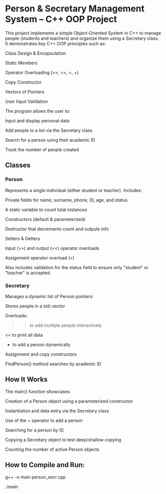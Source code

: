 # Person & Secretary Management System – C++ OOP Project

This project implements a simple Object-Oriented System in C++ to manage people (students and teachers) and organize them using a Secretary class. It demonstrates key C++ OOP principles such as:

Class Design & Encapsulation

Static Members

Operator Overloading (>>, <<, =, +)

Copy Constructor

Vectors of Pointers

User Input Validation

The program allows the user to:

Input and display personal data

Add people to a list via the Secretary class

Search for a person using their academic ID

Track the number of people created

## Classes
### Person
Represents a single individual (either student or teacher). Includes:

Private fields for name, surname, phone, ID, age, and status

A static variable to count total instances

Constructors (default & parameterized)

Destructor that decrements count and outputs info

Setters & Getters

Input (>>) and output (<<) operator overloads

Assignment operator overload (=)

Also includes validation for the status field to ensure only "student" or "teacher" is accepted.

### Secretary
Manages a dynamic list of Person pointers:

Stores people in a std::vector

Overloads:

>> to add multiple people interactively

<< to print all data

+ to add a person dynamically

Assignment and copy constructors

FindPerson() method searches by academic ID

## How It Works
The main() function showcases:

Creation of a Person object using a parameterized constructor

Instantiation and data entry via the Secretary class

Use of the + operator to add a person

Searching for a person by ID

Copying a Secretary object to test deep/shallow copying

Counting the number of active Person objects

## How to Compile and Run:
g++ -o main person_secr.cpp

./main
